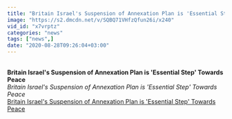 ```yaml
---
title: "Britain Israel's Suspension of Annexation Plan is 'Essential Step' Towards Peace"
image: "https://s2.dmcdn.net/v/SQBQ71VHfzQfun26i/x240"
vid_id: "x7vrptz"
categories: "news"
tags: ["news",]
date: "2020-08-28T09:26:04+03:00"
---
```

<br><b>Britain Israel's Suspension of Annexation Plan is 'Essential Step' Towards Peace</b><br> <i>Britain Israel's Suspension of Annexation Plan is 'Essential Step' Towards Peace</i><br> <u>Britain Israel's Suspension of Annexation Plan is 'Essential Step' Towards Peace</u>
